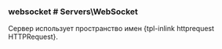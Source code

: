 ### websocket # Servers\WebSocket

Сервер использует пространство имен {tpl-inlink httprequest HTTPRequest}.